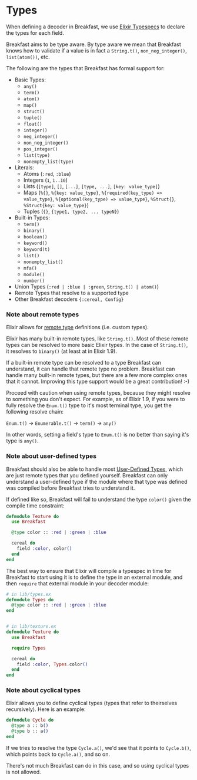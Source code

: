 # Types

When defining a decoder in Breakfast, we use [Elixir Typespecs](https://hexdocs.pm/elixir/typespecs.html) to declare the types for each field.

Breakfast aims to be type aware. By type aware we mean that Breakfast knows how to validate if a value is in fact a `String.t()`, `non_neg_integer()`, `list(atom())`, etc.

The following are the types that Breakfast has formal support for:

  - Basic Types:
    - `any()`
    - `term()`
    - `atom()`
    - `map()`
    - `struct()`
    - `tuple()`
    - `float()`
    - `integer()`
    - `neg_integer()`
    - `non_neg_integer()`
    - `pos_integer()`
    - `list(type)`
    - `nonempty_list(type)`
  - Literals:
    - Atoms (`:red`, `:blue`)
    - Integers (`1`, `1..10`)
    - Lists (`[type]`, `[]`, `[...]`, `[type, ...]`, `[key: value_type]`)
    - Maps (`%{}`, `%{key: value_type}`, `%{required(key_type) => value_type}`, `%{optional(key_type) => value_type}`, `%Struct{}`, `%Struct{key: value_type}`)
    - Tuples (`{}`, `{type1, type2, ... typeN}`)
  - Built-in Types:
    - `term()`
    - `binary()`
    - `boolean()`
    - `keyword()`
    - `keyword(t)`
    - `list()`
    - `nonempty_list()`
    - `mfa()`
    - `module()`
    - `number()`
  - Union Types (`:red | :blue | :green`, `String.t() | atom()`)
  - Remote Types that resolve to a supported type
  - Other Breakfast decoders `{:cereal, Config}`

### Note about remote types

Elixir allows for [remote type](https://hexdocs.pm/elixir/typespecs.html#remote-types) definitions (i.e. custom types).

Elixir has many built-in remote types, like `String.t()`. Most of these remote types can be resolved to more basic Elixir types. In the case of `String.t()`, it resolves to `binary()` (at least at in Elixir 1.9).

If a built-in remote type can be resolved to a type Breakfast can understand, it can handle that remote type no problem. Breakfast can handle many built-in remote types, but there are a few more complex ones that it cannot. Improving this type support would be a great contribution! :-)

Proceed with caution when using remote types, because they might resolve to something you don't expect. For example, as of Elixir 1.9, if you were to fully resolve the `Enum.t()` type to it's most terminal type, you get the following resolve chain:

`Enum.t()` -> `Enumerable.t()` -> `term()` -> `any()`

In other words, setting a field's type to `Enum.t()` is no better than saying it's type is `any()`.

### Note about user-defined types

Breakfast should also be able to handle most [User-Defined Types](https://hexdocs.pm/elixir/typespecs.html#user-defined-types), which are just remote types that you defined yourself. Breakfast can only understand a user-defined type if the module where that type was defined was compiled before Breakfast tries to understand it.

If defined like so, Breakfast will fail to understand the type `color()` given the compile time constraint:

```elixir
defmodule Texture do
  use Breakfast

  @type color :: :red | :green | :blue

  cereal do
    field :color, color()
  end
end
```

The best way to ensure that Elixir will compile a typespec in time for Breakfast to start using it is to define the type
in an external module, and then `require` that external module in your decoder module:

<!--- This cannot be tested because of the way Elixir handles type specs defined in runtime-compiled modules --->
```elixir
# in lib/types.ex
defmodule Types do
  @type color :: :red | :green | :blue
end


# in lib/texture.ex
defmodule Texture do
  use Breakfast

  require Types

  cereal do
    field :color, Types.color()
  end
end
```

### Note about cyclical types

Elixir allows you to define cyclical types (types that refer to theirselves recursively). Here is an example:

<!--- MARKDOWN_TEST_START -->
```elixir
defmodule Cycle do
  @type a :: b()
  @type b :: a()
end
```
<!--- MARKDOWN_TEST_END -->

If we tries to resolve the type `Cycle.a()`, we'd see that it points to `Cycle.b()`, which points back to `Cycle.a()`, and so on.

There's not much Breakfast can do in this case, and so using cyclical types is not allowed.
